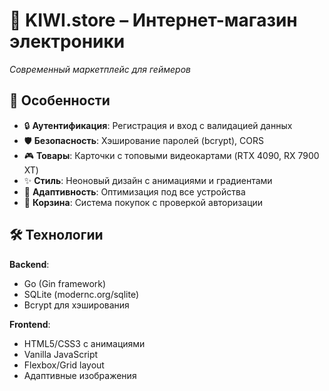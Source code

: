 # 🥝 KIWI.store – Интернет-магазин электроники

*Современный маркетплейс для геймеров*

## 🚀 Особенности
- 🔒 **Аутентификация**: Регистрация и вход с валидацией данных
- 🛡️ **Безопасность**: Хэширование паролей (bcrypt), CORS
- 🎮 **Товары**: Карточки с топовыми видеокартами (RTX 4090, RX 7900 XT)
- ✨ **Стиль**: Неоновый дизайн с анимациями и градиентами
- 📱 **Адаптивность**: Оптимизация под все устройства
- 🛒 **Корзина**: Система покупок с проверкой авторизации

## 🛠 Технологии
**Backend**:
- Go (Gin framework)
- SQLite (modernc.org/sqlite)
- Bcrypt для хэширования

**Frontend**:
- HTML5/CSS3 с анимациями
- Vanilla JavaScript
- Flexbox/Grid layout
- Адаптивные изображения
